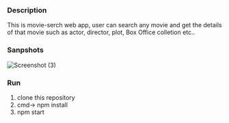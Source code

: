 ### Description
This is movie-serch web app, user can search any movie and get the details of that movie such as actor, director, plot, Box Office colletion etc..

### Sanpshots
![Screenshot (3)](https://user-images.githubusercontent.com/72272748/130319448-04c163e5-458f-4b8f-b963-feb5c1f5feb9.png)

### Run
1. clone this repository
2. cmd-> npm install
3. npm start
